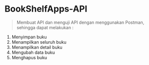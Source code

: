 # BookShelfApps-API
> Membuat API dan menguji API dengan menggunakan Postman, sehingga dapat melakukan :
1. Menyimpan buku
2. Menampilkan seluruh buku
3. Menampilkan detail buku
4. Mengubah data buku
5. Menghapus buku